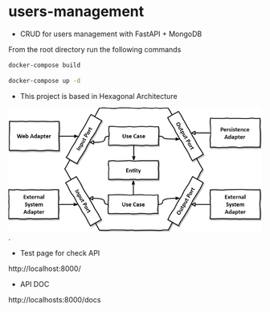 # users-management


* CRUD for users management with FastAPI + MongoDB

From the root directory run the following commands

```bash
docker-compose build
 ```
 
```bash
docker-compose up -d
```

* This project is based in Hexagonal Architecture

![Hexagonal Architecture](hex.png "Hexagonal Architecture").




- Test page for check API
  
http://localhost:8000/

- API DOC

http://localhosts:8000/docs
